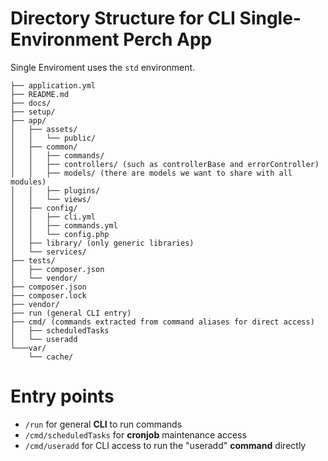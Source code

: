 # Directory Structure for CLI Single-Environment Perch App

Single Enviroment uses the `std` environment.

```
├── application.yml
├── README.md
├── docs/
├── setup/
├── app/
│   ├── assets/
│   │   └── public/
│   ├── common/
│   │   ├── commands/
│   │   ├── controllers/ (such as controllerBase and errorController)
│   │   ├── models/ (there are models we want to share with all modules)
│   │   ├── plugins/
│   │   └── views/
│   ├── config/
│   │   ├── cli.yml
│   │   ├── commands.yml
│   │   └── config.php
│   ├── library/ (only generic libraries)
│   └── services/
├── tests/
│   ├── composer.json
│   └── vendor/
├── composer.json
├── composer.lock
├── vendor/
├── run (general CLI entry)
├── cmd/ (commands extracted from command aliases for direct access)
│   ├── scheduledTasks
│   └── useradd
└───var/
    └── cache/
```

# Entry points

* `/run` for general **CLI** to run commands
* `/cmd/scheduledTasks` for **cronjob** maintenance access
* `/cmd/useradd` for CLI access to run the "useradd" **command** directly

